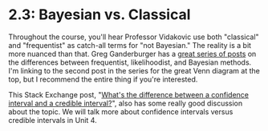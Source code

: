 # 2.3: Bayesian vs. Classical

Throughout the course, you'll hear Professor Vidakovic use both "classical" and "frequentist" as catch-all terms for "not Bayesian." The reality is a bit more nuanced than that. Greg Ganderburger has a [great series of posts](https://gandenberger.org/2014/07/28/intro-to-statistical-methods-2/) on the differences between frequentist, likelihoodist, and Bayesian methods. I'm linking to the second post in the series for the great Venn diagram at the top, but I recommend the entire thing if you're interested.


This Stack Exchange post, "[What's the difference between a confidence interval and a credible interval?](https://stats.stackexchange.com/questions/2272/whats-the-difference-between-a-confidence-interval-and-a-credible-interval)", also has some really good discussion about the topic. We will talk more about confidence intervals versus credible intervals in Unit 4.
